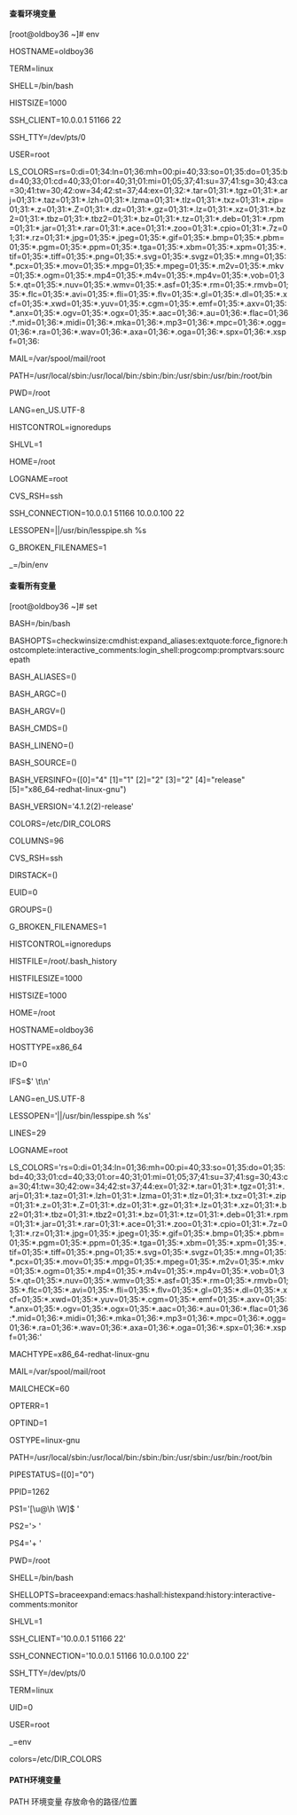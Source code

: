 ### 

#### 查看环境变量

\[root@oldboy36 ~\]\# env

HOSTNAME=oldboy36

TERM=linux

SHELL=/bin/bash

HISTSIZE=1000

SSH\_CLIENT=10.0.0.1 51166 22

SSH\_TTY=/dev/pts/0

USER=root

LS\_COLORS=rs=0:di=01;34:ln=01;36:mh=00:pi=40;33:so=01;35:do=01;35:bd=40;33;01:cd=40;33;01:or=40;31;01:mi=01;05;37;41:su=37;41:sg=30;43:ca=30;41:tw=30;42:ow=34;42:st=37;44:ex=01;32:\*.tar=01;31:\*.tgz=01;31:\*.arj=01;31:\*.taz=01;31:\*.lzh=01;31:\*.lzma=01;31:\*.tlz=01;31:\*.txz=01;31:\*.zip=01;31:\*.z=01;31:\*.Z=01;31:\*.dz=01;31:\*.gz=01;31:\*.lz=01;31:\*.xz=01;31:\*.bz2=01;31:\*.tbz=01;31:\*.tbz2=01;31:\*.bz=01;31:\*.tz=01;31:\*.deb=01;31:\*.rpm=01;31:\*.jar=01;31:\*.rar=01;31:\*.ace=01;31:\*.zoo=01;31:\*.cpio=01;31:\*.7z=01;31:\*.rz=01;31:\*.jpg=01;35:\*.jpeg=01;35:\*.gif=01;35:\*.bmp=01;35:\*.pbm=01;35:\*.pgm=01;35:\*.ppm=01;35:\*.tga=01;35:\*.xbm=01;35:\*.xpm=01;35:\*.tif=01;35:\*.tiff=01;35:\*.png=01;35:\*.svg=01;35:\*.svgz=01;35:\*.mng=01;35:\*.pcx=01;35:\*.mov=01;35:\*.mpg=01;35:\*.mpeg=01;35:\*.m2v=01;35:\*.mkv=01;35:\*.ogm=01;35:\*.mp4=01;35:\*.m4v=01;35:\*.mp4v=01;35:\*.vob=01;35:\*.qt=01;35:\*.nuv=01;35:\*.wmv=01;35:\*.asf=01;35:\*.rm=01;35:\*.rmvb=01;35:\*.flc=01;35:\*.avi=01;35:\*.fli=01;35:\*.flv=01;35:\*.gl=01;35:\*.dl=01;35:\*.xcf=01;35:\*.xwd=01;35:\*.yuv=01;35:\*.cgm=01;35:\*.emf=01;35:\*.axv=01;35:\*.anx=01;35:\*.ogv=01;35:\*.ogx=01;35:\*.aac=01;36:\*.au=01;36:\*.flac=01;36:\*.mid=01;36:\*.midi=01;36:\*.mka=01;36:\*.mp3=01;36:\*.mpc=01;36:\*.ogg=01;36:\*.ra=01;36:\*.wav=01;36:\*.axa=01;36:\*.oga=01;36:\*.spx=01;36:\*.xspf=01;36:

MAIL=/var/spool/mail/root

PATH=/usr/local/sbin:/usr/local/bin:/sbin:/bin:/usr/sbin:/usr/bin:/root/bin

PWD=/root

LANG=en\_US.UTF-8

HISTCONTROL=ignoredups

SHLVL=1

HOME=/root

LOGNAME=root

CVS\_RSH=ssh

SSH\_CONNECTION=10.0.0.1 51166 10.0.0.100 22

LESSOPEN=\|\|/usr/bin/lesspipe.sh %s

G\_BROKEN\_FILENAMES=1

\_=/bin/env

#### 查看所有变量

\[root@oldboy36 ~\]\# set

BASH=/bin/bash

BASHOPTS=checkwinsize:cmdhist:expand\_aliases:extquote:force\_fignore:hostcomplete:interactive\_comments:login\_shell:progcomp:promptvars:sourcepath

BASH\_ALIASES=\(\)

BASH\_ARGC=\(\)

BASH\_ARGV=\(\)

BASH\_CMDS=\(\)

BASH\_LINENO=\(\)

BASH\_SOURCE=\(\)

BASH\_VERSINFO=\(\[0\]="4" \[1\]="1" \[2\]="2" \[3\]="2" \[4\]="release" \[5\]="x86\_64-redhat-linux-gnu"\)

BASH\_VERSION='4.1.2\(2\)-release'

COLORS=/etc/DIR\_COLORS

COLUMNS=96

CVS\_RSH=ssh

DIRSTACK=\(\)

EUID=0

GROUPS=\(\)

G\_BROKEN\_FILENAMES=1

HISTCONTROL=ignoredups

HISTFILE=/root/.bash\_history

HISTFILESIZE=1000

HISTSIZE=1000

HOME=/root

HOSTNAME=oldboy36

HOSTTYPE=x86\_64

ID=0

IFS=$' \t\n'

LANG=en\_US.UTF-8

LESSOPEN='\|\|/usr/bin/lesspipe.sh %s'

LINES=29

LOGNAME=root

LS\_COLORS='rs=0:di=01;34:ln=01;36:mh=00:pi=40;33:so=01;35:do=01;35:bd=40;33;01:cd=40;33;01:or=40;31;01:mi=01;05;37;41:su=37;41:sg=30;43:ca=30;41:tw=30;42:ow=34;42:st=37;44:ex=01;32:\*.tar=01;31:\*.tgz=01;31:\*.arj=01;31:\*.taz=01;31:\*.lzh=01;31:\*.lzma=01;31:\*.tlz=01;31:\*.txz=01;31:\*.zip=01;31:\*.z=01;31:\*.Z=01;31:\*.dz=01;31:\*.gz=01;31:\*.lz=01;31:\*.xz=01;31:\*.bz2=01;31:\*.tbz=01;31:\*.tbz2=01;31:\*.bz=01;31:\*.tz=01;31:\*.deb=01;31:\*.rpm=01;31:\*.jar=01;31:\*.rar=01;31:\*.ace=01;31:\*.zoo=01;31:\*.cpio=01;31:\*.7z=01;31:\*.rz=01;31:\*.jpg=01;35:\*.jpeg=01;35:\*.gif=01;35:\*.bmp=01;35:\*.pbm=01;35:\*.pgm=01;35:\*.ppm=01;35:\*.tga=01;35:\*.xbm=01;35:\*.xpm=01;35:\*.tif=01;35:\*.tiff=01;35:\*.png=01;35:\*.svg=01;35:\*.svgz=01;35:\*.mng=01;35:\*.pcx=01;35:\*.mov=01;35:\*.mpg=01;35:\*.mpeg=01;35:\*.m2v=01;35:\*.mkv=01;35:\*.ogm=01;35:\*.mp4=01;35:\*.m4v=01;35:\*.mp4v=01;35:\*.vob=01;35:\*.qt=01;35:\*.nuv=01;35:\*.wmv=01;35:\*.asf=01;35:\*.rm=01;35:\*.rmvb=01;35:\*.flc=01;35:\*.avi=01;35:\*.fli=01;35:\*.flv=01;35:\*.gl=01;35:\*.dl=01;35:\*.xcf=01;35:\*.xwd=01;35:\*.yuv=01;35:\*.cgm=01;35:\*.emf=01;35:\*.axv=01;35:\*.anx=01;35:\*.ogv=01;35:\*.ogx=01;35:\*.aac=01;36:\*.au=01;36:\*.flac=01;36:\*.mid=01;36:\*.midi=01;36:\*.mka=01;36:\*.mp3=01;36:\*.mpc=01;36:\*.ogg=01;36:\*.ra=01;36:\*.wav=01;36:\*.axa=01;36:\*.oga=01;36:\*.spx=01;36:\*.xspf=01;36:'

MACHTYPE=x86\_64-redhat-linux-gnu

MAIL=/var/spool/mail/root

MAILCHECK=60

OPTERR=1

OPTIND=1

OSTYPE=linux-gnu

PATH=/usr/local/sbin:/usr/local/bin:/sbin:/bin:/usr/sbin:/usr/bin:/root/bin

PIPESTATUS=\(\[0\]="0"\)

PPID=1262

PS1='\[\u@\h \W\]$ '

PS2='&gt; '

PS4='+ '

PWD=/root

SHELL=/bin/bash

SHELLOPTS=braceexpand:emacs:hashall:histexpand:history:interactive-comments:monitor

SHLVL=1

SSH\_CLIENT='10.0.0.1 51166 22'

SSH\_CONNECTION='10.0.0.1 51166 10.0.0.100 22'

SSH\_TTY=/dev/pts/0

TERM=linux

UID=0

USER=root

\_=env

colors=/etc/DIR\_COLORS

#### PATH环境变量

PATH 环境变量 存放命令的路径/位置

